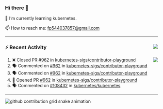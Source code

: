 <!--
**Abirdcfly/Abirdcfly** is a ✨ _special_ ✨ repository because its `README.md` (this file) appears on your GitHub profile.

Here are some ideas to get you started:

- 🔭 I’m currently working on ...
- 🌱 I’m currently learning ...
- 👯 I’m looking to collaborate on ...
- 🤔 I’m looking for help with ...
- 💬 Ask me about ...
- 📫 How to reach me: ...
- 😄 Pronouns: ...
- ⚡ Fun fact: ...
-->
### Hi there 👋

🌱  I’m currently learning kubernetes.

📫  How to reach me: fp544037857@gmail.com

---

### :zap: Recent Activity   <img align="right" src="https://komarev.com/ghpvc/?username=Abirdcfly&label=VIEWS&color=brightgreen" />

<img align="right" src="https://github-readme-stats.vercel.app/api?username=abirdcfly&include_all_commits=true&count_private=true&hide_title=true&bg_color=ffffff&show_icons=true&icon_color=1E90FF&text_color=000000" />

<!--START_SECTION:activity-->
1. ❌ Closed PR [#962](https://github.com/kubernetes-sigs/contributor-playground/pull/962) in [kubernetes-sigs/contributor-playground](https://github.com/kubernetes-sigs/contributor-playground)
2. 🗣 Commented on [#962](https://github.com/kubernetes-sigs/contributor-playground/issues/962) in [kubernetes-sigs/contributor-playground](https://github.com/kubernetes-sigs/contributor-playground)
3. 🗣 Commented on [#962](https://github.com/kubernetes-sigs/contributor-playground/issues/962) in [kubernetes-sigs/contributor-playground](https://github.com/kubernetes-sigs/contributor-playground)
4. 💪 Opened PR [#962](https://github.com/kubernetes-sigs/contributor-playground/pull/962) in [kubernetes-sigs/contributor-playground](https://github.com/kubernetes-sigs/contributor-playground)
5. 🗣 Commented on [#108432](https://github.com/kubernetes/kubernetes/issues/108432) in [kubernetes/kubernetes](https://github.com/kubernetes/kubernetes)
<!--END_SECTION:activity-->

---

![github contribution grid snake animation](https://raw.githubusercontent.com/Abirdcfly/Abirdcfly/output/github-contribution-grid-snake.svg)
